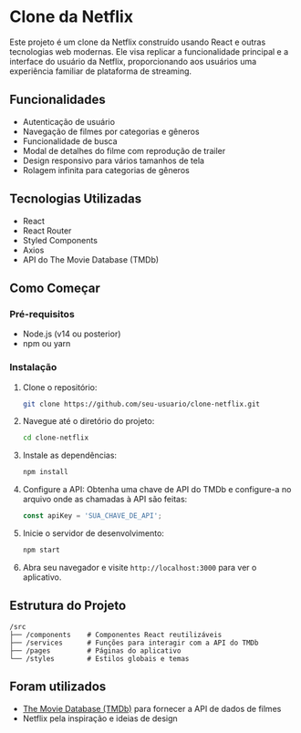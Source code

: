 # Clone da Netflix

Este projeto é um clone da Netflix construído usando React e outras tecnologias web modernas. Ele visa replicar a funcionalidade principal e a interface do usuário da Netflix, proporcionando aos usuários uma experiência familiar de plataforma de streaming.

## Funcionalidades

- Autenticação de usuário
- Navegação de filmes por categorias e gêneros
- Funcionalidade de busca
- Modal de detalhes do filme com reprodução de trailer
- Design responsivo para vários tamanhos de tela
- Rolagem infinita para categorias de gêneros

## Tecnologias Utilizadas

- React
- React Router
- Styled Components
- Axios
- API do The Movie Database (TMDb)

## Como Começar

### Pré-requisitos

- Node.js (v14 ou posterior)
- npm ou yarn

### Instalação

1. Clone o repositório:
   ```bash
   git clone https://github.com/seu-usuario/clone-netflix.git
   ```

2. Navegue até o diretório do projeto:
   ```bash
   cd clone-netflix
   ```

3. Instale as dependências:
   ```bash
   npm install
   ```

4. Configure a API:
   Obtenha uma chave de API do TMDb e configure-a no arquivo onde as chamadas à API são feitas:
   ```javascript
   const apiKey = 'SUA_CHAVE_DE_API';
   ```

5. Inicie o servidor de desenvolvimento:
   ```bash
   npm start
   ```

6. Abra seu navegador e visite `http://localhost:3000` para ver o aplicativo.

## Estrutura do Projeto

```
/src
├── /components    # Componentes React reutilizáveis
├── /services      # Funções para interagir com a API do TMDb
├── /pages         # Páginas do aplicativo
└── /styles        # Estilos globais e temas
```


## Foram utilizados

- [The Movie Database (TMDb)](https://www.themoviedb.org/) para fornecer a API de dados de filmes
- Netflix pela inspiração e ideias de design

